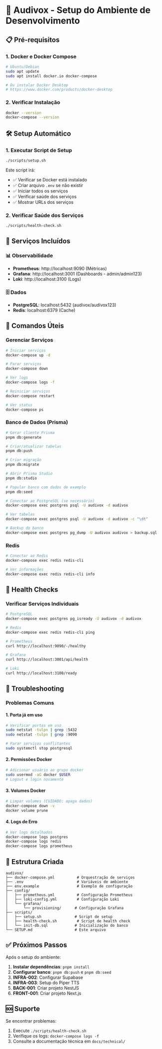 # 🚀 Audivox - Setup do Ambiente de Desenvolvimento

## 📋 Pré-requisitos

### 1. Docker e Docker Compose
```bash
# Ubuntu/Debian
sudo apt update
sudo apt install docker.io docker-compose

# Ou instalar Docker Desktop
# https://www.docker.com/products/docker-desktop
```

### 2. Verificar Instalação
```bash
docker --version
docker-compose --version
```

## 🛠️ Setup Automático

### 1. Executar Script de Setup
```bash
./scripts/setup.sh
```

Este script irá:
- ✅ Verificar se Docker está instalado
- ✅ Criar arquivo `.env` se não existir
- ✅ Iniciar todos os serviços
- ✅ Verificar saúde dos serviços
- ✅ Mostrar URLs dos serviços

### 2. Verificar Saúde dos Serviços
```bash
./scripts/health-check.sh
```

## 🐳 Serviços Incluídos

### 📊 Observabilidade
- **Prometheus**: http://localhost:9090 (Métricas)
- **Grafana**: http://localhost:3001 (Dashboards - admin/admin123)
- **Loki**: http://localhost:3100 (Logs)

### 🗄️ Dados
- **PostgreSQL**: localhost:5432 (audivox/audivox123)
- **Redis**: localhost:6379 (Cache)

## 🔧 Comandos Úteis

### Gerenciar Serviços
```bash
# Iniciar serviços
docker-compose up -d

# Parar serviços
docker-compose down

# Ver logs
docker-compose logs -f

# Reiniciar serviços
docker-compose restart

# Ver status
docker-compose ps
```

### Banco de Dados (Prisma)
```bash
# Gerar cliente Prisma
pnpm db:generate

# Criar/atualizar tabelas
pnpm db:push

# Criar migração
pnpm db:migrate

# Abrir Prisma Studio
pnpm db:studio

# Popular banco com dados de exemplo
pnpm db:seed

# Conectar ao PostgreSQL (se necessário)
docker-compose exec postgres psql -U audivox -d audivox

# Ver tabelas
docker-compose exec postgres psql -U audivox -d audivox -c "\dt"

# Backup do banco
docker-compose exec postgres pg_dump -U audivox audivox > backup.sql
```

### Redis
```bash
# Conectar ao Redis
docker-compose exec redis redis-cli

# Ver informações
docker-compose exec redis redis-cli info
```

## 🏥 Health Checks

### Verificar Serviços Individuais
```bash
# PostgreSQL
docker-compose exec postgres pg_isready -U audivox -d audivox

# Redis
docker-compose exec redis redis-cli ping

# Prometheus
curl http://localhost:9090/-/healthy

# Grafana
curl http://localhost:3001/api/health

# Loki
curl http://localhost:3100/ready
```

## 🐛 Troubleshooting

### Problemas Comuns

#### 1. Porta já em uso
```bash
# Verificar portas em uso
sudo netstat -tulpn | grep :5432
sudo netstat -tulpn | grep :9090

# Parar serviços conflitantes
sudo systemctl stop postgresql
```

#### 2. Permissões Docker
```bash
# Adicionar usuário ao grupo docker
sudo usermod -aG docker $USER
# Logout e login novamente
```

#### 3. Volumes Docker
```bash
# Limpar volumes (CUIDADO: apaga dados)
docker-compose down -v
docker volume prune
```

#### 4. Logs de Erro
```bash
# Ver logs detalhados
docker-compose logs postgres
docker-compose logs redis
docker-compose logs prometheus
```

## 📁 Estrutura Criada

```
audivox/
├── docker-compose.yml          # Orquestração de serviços
├── .env                        # Variáveis de ambiente
├── env.example                 # Exemplo de configuração
├── config/
│   ├── prometheus.yml          # Configuração Prometheus
│   ├── loki-config.yml         # Configuração Loki
│   └── grafana/
│       └── provisioning/      # Configuração Grafana
├── scripts/
│   ├── setup.sh               # Script de setup
│   ├── health-check.sh         # Script de health check
│   └── init-db.sql            # Inicialização do banco
└── SETUP.md                   # Este arquivo
```

## ✅ Próximos Passos

Após o setup do ambiente:

1. **Instalar dependências**: `pnpm install`
2. **Configurar banco**: `pnpm db:push` e `pnpm db:seed`
3. **INFRA-002**: Configurar Supabase
4. **INFRA-003**: Setup do Piper TTS
5. **BACK-001**: Criar projeto NestJS
6. **FRONT-001**: Criar projeto Next.js

## 🆘 Suporte

Se encontrar problemas:
1. Execute `./scripts/health-check.sh`
2. Verifique os logs: `docker-compose logs -f`
3. Consulte a documentação técnica em `docs/technical/`
